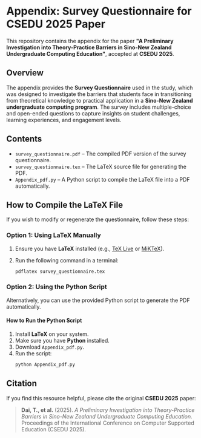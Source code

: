 # Appendix: Survey Questionnaire for CSEDU 2025 Paper  

This repository contains the appendix for the paper **"A Preliminary Investigation into Theory-Practice Barriers in Sino-New Zealand Undergraduate Computing Education"**, accepted at **CSEDU 2025**.  

## Overview  

The appendix provides the **Survey Questionnaire** used in the study, which was designed to investigate the barriers that students face in transitioning from theoretical knowledge to practical application in a **Sino-New Zealand undergraduate computing program**. The survey includes multiple-choice and open-ended questions to capture insights on student challenges, learning experiences, and engagement levels.  

## Contents  

- `survey_questionnaire.pdf` – The compiled PDF version of the survey questionnaire.
- `survey_questionnaire.tex` – The LaTeX source file for generating the PDF.
- `Appendix_pdf.py` – A Python script to compile the LaTeX file into a PDF automatically.

## How to Compile the LaTeX File  

If you wish to modify or regenerate the questionnaire, follow these steps:  

### **Option 1: Using LaTeX Manually**
1. Ensure you have **LaTeX** installed (e.g., [TeX Live](https://www.tug.org/texlive/) or [MiKTeX](https://miktex.org/)).
2. Run the following command in a terminal:  

   ```bash
   pdflatex survey_questionnaire.tex
   
### **Option 2: Using the Python Script**  
Alternatively, you can use the provided Python script to generate the PDF automatically.

#### **How to Run the Python Script**  
1. Install **LaTeX** on your system.  
2. Make sure you have **Python** installed.  
3. Download `Appendix_pdf.py`.  
4. Run the script:  
   ```bash
   python Appendix_pdf.py

## Citation  

If you find this resource helpful, please cite the original **CSEDU 2025** paper:

> **Dai, T., et al.** (2025). *A Preliminary Investigation into Theory-Practice Barriers in Sino-New Zealand Undergraduate Computing Education.* Proceedings of the International Conference on Computer Supported Education (CSEDU 2025).  


